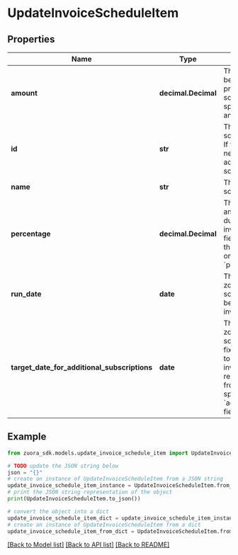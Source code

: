 # UpdateInvoiceScheduleItem


## Properties

Name | Type | Description | Notes
------------ | ------------- | ------------- | -------------
**amount** | **decimal.Decimal** | The amount of the invoice to be generated during the processing of the invoice schedule item. You can only specify one of the &#x60;amount&#x60; and &#x60;percentage&#x60; fields.  | [optional] 
**id** | **str** | The unique ID of the invoice schedule item to be updated.   If this field is not provided, a new invoice schedule item is added to the invoice schedule.  | [optional] 
**name** | **str** | The name of the invoice schedule item.  | [optional] 
**percentage** | **decimal.Decimal** | The percentage of the total amount to be generated during the processing of the invoice schedule item. The field value must be greater than 0. You can only specify one of the &#x60;amount&#x60; and &#x60;percentage&#x60; fields. | [optional] 
**run_date** | **date** | The date in the tenant’s time zone when the invoice schedule item is planned to be processed to generate an invoice.  | [optional] 
**target_date_for_additional_subscriptions** | **date** | The date in the tenant&#39;s time zone used by the invoice schedule to determine which fixed-period regular charges to be billed together with the invoice schedule item.   The regular charges must come from the subscriptions specified in the &#x60;additionalSubscriptionsToBill&#x60; field.  | [optional] 

## Example

```python
from zuora_sdk.models.update_invoice_schedule_item import UpdateInvoiceScheduleItem

# TODO update the JSON string below
json = "{}"
# create an instance of UpdateInvoiceScheduleItem from a JSON string
update_invoice_schedule_item_instance = UpdateInvoiceScheduleItem.from_json(json)
# print the JSON string representation of the object
print(UpdateInvoiceScheduleItem.to_json())

# convert the object into a dict
update_invoice_schedule_item_dict = update_invoice_schedule_item_instance.to_dict()
# create an instance of UpdateInvoiceScheduleItem from a dict
update_invoice_schedule_item_from_dict = UpdateInvoiceScheduleItem.from_dict(update_invoice_schedule_item_dict)
```
[[Back to Model list]](../README.md#documentation-for-models) [[Back to API list]](../README.md#documentation-for-api-endpoints) [[Back to README]](../README.md)


